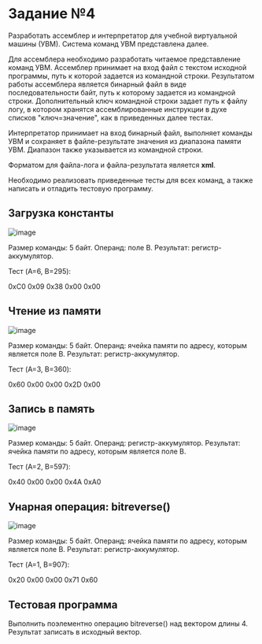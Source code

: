 # Задание №4
Разработать ассемблер и интерпретатор для учебной виртуальной машины (УВМ). Система команд УВМ представлена далее.

Для ассемблера необходимо разработать читаемое представление команд УВМ. Ассемблер принимает на вход файл с текстом исходной программы, путь к которой задается из командной строки. Результатом работы ассемблера является бинарный файл в виде последовательности байт, путь к которому задается из командной строки. Дополнительный ключ командной строки задает путь к файлу логу, в котором хранятся ассемблированные инструкции в духе списков "ключ=значение", как в приведенных далее тестах.

Интерпретатор принимает на вход бинарный файл, выполняет команды УВМ и сохраняет в файле-результате значения из диапазона памяти УВМ. Диапазон также указывается из командной строки.

Форматом для файла-лога и файла-результата является **xml**.

Необходимо реализовать приведенные тесты для всех команд, а также написать и отладить тестовую программу.

## **Загрузка константы**

![image](https://github.com/user-attachments/assets/f2e578fe-b7fe-41be-8e7b-fb26742ff914)

Размер команды: 5 байт. Операнд: поле B. Результат: регистр-аккумулятор.

Тест (A=6, B=295):

0xC0 0x09 0x38 0x00 0x00

## **Чтение из памяти**

![image](https://github.com/user-attachments/assets/4efe681d-1f6d-4dac-b14b-fa915a0744ab)

Размер команды: 5 байт. Операнд: ячейка памяти по адресу, которым является поле B. Результат: регистр-аккумулятор.

Тест (A=3, B=360):

0x60 0x00 0x00 0x2D 0x00

## **Запись в память**

![image](https://github.com/user-attachments/assets/d7dcebda-590a-4d62-89f8-741e7c5f98fc)

Размер команды: 5 байт. Операнд: регистр-аккумулятор. Результат: ячейка памяти по адресу, которым является поле B.

Тест (A=2, B=597):

0x40 0x00 0x00 0x4A 0xA0

## **Унарная операция: bitreverse()**

![image](https://github.com/user-attachments/assets/44368c41-d591-410e-829f-1491714e16e3)

Размер команды: 5 байт. Операнд: ячейка памяти по адресу, которым является поле B. Результат: регистр-аккумулятор.

Тест (A=1, B=907):

0x20 0x00 0x00 0x71 0x60

## **Тестовая программа**

Выполнить поэлементно операцию bitreverse() над вектором длины 4. Результат записать в исходный вектор.